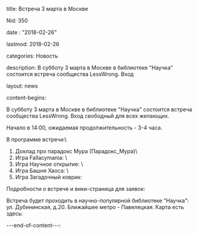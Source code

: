 
title:  Встреча 3 марта в Москве

Nid:  350

date :  "2018-02-26"

lastmod:  2018-02-26

categories:  Новость

description:  В субботу 3 марта в Москве в библиотеке "Научка" состоится встреча сообщества LessWrong. Вход

layout:  news

content-begins: 

В субботу 3 марта в Москве в библиотеке "Научка" состоится встреча сообщества LessWrong. Вход свободный для всех желающих.

Начало в 14:00, ожидаемая продолжительность - 3-4 часа.

В программе встречи:\
1. Доклад про парадокс Мура (Парадокс\_Мура)\
2. Игра Fallacymania: \
3. Игра Научное открытие: \
4. Игра Башня Хаоса: \
5. Игра Загадочный коврик: 

Подробности о встрече и вики-страница для заявок: 

Встреча будет проходить в научно-популярной библиотеке "Научка": ул. Дубининская, д.20. Ближайшее метро - Павелецкая. Карта есть здесь: 

---end-of-content---:  

